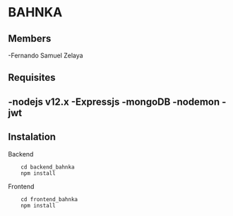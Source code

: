 # BAHNKA 


## Members
-Fernando Samuel Zelaya

## Requisites

-nodejs v12.x
-Expressjs
-mongoDB
-nodemon
-jwt
-

## Instalation

Backend
```
    cd backend_bahnka
    npm install
```

Frontend
```
    cd frontend_bahnka
    npm install
```

